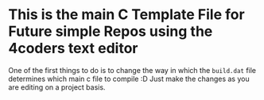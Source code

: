 # This is the main C Template File for Future simple Repos using the 4coders text editor

One of the first things to do is to change the way in which the `build.dat` file
determines which main c file to compile :D Just make the changes as you are
editing on a project basis.
